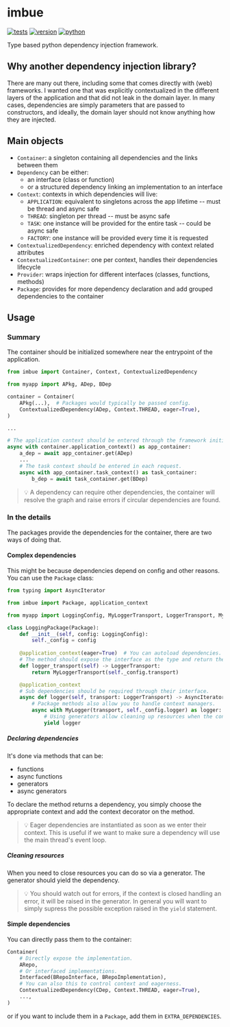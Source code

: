 # imbue

[![tests](https://github.com/gpajot/imbue/actions/workflows/test.yml/badge.svg?branch=main&event=push)](https://github.com/gpajot/imbue/actions/workflows/test.yml?query=branch%3Amain+event%3Apush)
[![version](https://img.shields.io/pypi/v/imbue?label=stable)](https://pypi.org/project/imbue/)
[![python](https://img.shields.io/pypi/pyversions/imbue)](https://pypi.org/project/imbue/)

Type based python dependency injection framework.

## Why another dependency injection library?

There are many out there, including some that comes directly with (web) frameworks.
I wanted one that was explicitly contextualized
in the different layers of the application and that did not leak in the domain layer.
In many cases, dependencies are simply parameters that are passed to constructors,
and ideally, the domain layer should not know anything how they are injected.

## Main objects
- `Container`: a singleton containing all dependencies and the links between them
- `Dependency` can be either:
  - an interface (class or function)
  - or a structured dependency linking an implementation to an interface
- `Context`: contexts in which dependencies will live:
  - `APPLICATION`: equivalent to singletons across the app lifetime -- must be thread and async safe
  - `THREAD`: singleton per thread -- must be async safe
  - `TASK`: one instance will be provided for the entire task -- could be async safe
  - `FACTORY`: one instance will be provided every time it is requested
- `ContextualizedDependency`: enriched dependency with context related attributes
- `ContextualizedContainer`: one per context, handles their dependencies lifecycle
- `Provider`: wraps injection for different interfaces (classes, functions, methods)
- `Package`: provides for more dependency declaration and add grouped dependencies to the container


## Usage

### Summary

The container should be initialized somewhere near the entrypoint of the application.
```python
from imbue import Container, Context, ContextualizedDependency

from myapp import APkg, ADep, BDep

container = Container(
    APkg(...),  # Packages would typically be passed config.
    ContextualizedDependency(ADep, Context.THREAD, eager=True),
)

...

# The application context should be entered through the framework initialization.
async with container.application_context() as app_container:
    a_dep = await app_container.get(ADep)
    ...
    # The task context should be entered in each request.
    async with app_container.task_context() as task_container:
        b_dep = await task_container.get(BDep)
```

> 💡 A dependency can require other dependencies, the container will resolve the graph and raise errors if circular dependencies are found.

### In the details
The packages provide the dependencies for the container, there are two ways of doing that.

#### Complex dependencies
This might be because dependencies depend on config and other reasons.
You can use the `Package` class:
```python
from typing import AsyncIterator

from imbue import Package, application_context

from myapp import LoggingConfig, MyLoggerTransport, LoggerTransport, MyLogger, Logger

class LoggingPackage(Package):
    def __init__(self, config: LoggingConfig):
        self._config = config
        
    @application_context(eager=True)  # You can autoload dependencies.
    # The method should expose the interface as the type and return the implementation.
    def logger_transport(self) -> LoggerTransport:
        return MyLoggerTransport(self._config.transport)

    @application_context
    # Sub dependencies should be required through their interface.
    async def logger(self, transport: LoggerTransport) -> AsyncIterator[Logger]:
        # Package methods also allow you to handle context managers.
        async with MyLogger(transport, self._config.logger) as logger:
            # Using generators allow cleaning up resources when the context closes.
            yield logger
```

##### Declaring dependencies
It's done via methods that can be:
- functions
- async functions
- generators
- async generators

To declare the method returns a dependency, you simply choose the appropriate context and add the context decorator on the method.

> 💡 Eager dependencies are instantiated as soon as we enter their context.
> This is useful if we want to make sure a dependency will use the main thread's event loop.

##### Cleaning resources
When you need to close resources you can do so via a generator.
The generator should yield the dependency.

> 💡 You should watch out for errors, if the context is closed handling an error, it will be raised in the generator.
> In general you will want to simply supress the possible exception raised in the `yield` statement.

#### Simple dependencies
You can directly pass them to the container:
```python
Container(
    # Directly expose the implementation.
    ARepo,
    # Or interfaced implementations.
    Interfaced(BRepoInterface, BRepoImplementation),
    # You can also this to control context and eagerness.
    ContextualizedDependency(CDep, Context.THREAD, eager=True),
    ...,
)
```
or if you want to include them in a `Package`, add them in `EXTRA_DEPENDENCIES`.
